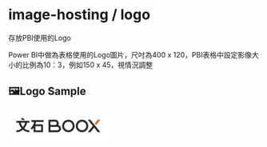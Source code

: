 # image-hosting / logo
存放PBI使用的Logo

Power BI中做為表格使用的Logo圖片，尺吋為400 x 120，PBI表格中設定影像大小的比例為10：3，例如150 x 45，視情況調整

## 🖼️Logo Sample
<img src="https://github.com/swift-ec/image-hosting/blob/main/logo/Boox.png?raw=true" alt="Logo Sample" width="200" height="60">
